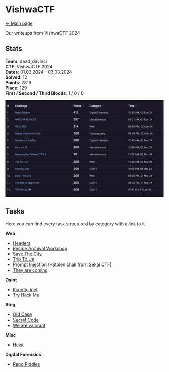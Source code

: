 # VishwaCTF

[<- Main page](../../)

Our writeups from VishwaCTF 2024
## Stats

**Team**: dead_davinci <br>
**CTF**: VishwaCTF 2024 <br>
**Dates**: 01.03.2024 - 03.03.2024 <br>
**Solved**: 12 <br>
**Points**: 2819 <br>
**Place**: 129 <br>
**First / Second / Third Bloods**: 1 / 0 / 0 <br>

![](assets/vishwa-results.png)

## Tasks

Here you can find every task structured by category with a link to it.

**Web**
- [Headers](web/headers/readme.md)
- [Recipe Archival Workshop](web/raw/readme.md)
- [Save The City](web/save-the-city/readme.md)
- [Trip To Us](web/trip-to-us/readme.md)
- [Prompt Injection](https://ctftime.org/writeup/35786) (*Stolen chall from Sekai CTF)
- [They are coming](web/they-are-coming/readme.md)

**Osint**
- [Ifconfig inet](osint/ifconfig-inet/readme.md)
- [Try Hack Me](osint/try-hack-me/readme.md)

**Steg**
- [Old Case](steg/old-case/readme.md)
- [Secret Code](steg/secret-code/readme.md)
- [We are valorant](steg/we-are-valorant/readme.md)

**Misc**
- [Heist](misc/heist/readme.md)

**Digital Forensics**
- [Repo Riddles](difor/repo-riddles/readme.md)

